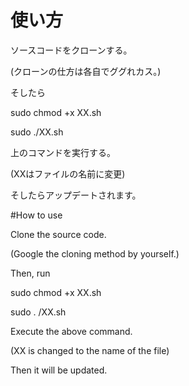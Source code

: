 # 使い方
ソースコードをクローンする。

(クローンの仕方は各自でググれカス。)

そしたら

sudo chmod +x XX.sh

sudo ./XX.sh

上のコマンドを実行する。

(XXはファイルの名前に変更)

そしたらアップデートされます。

#How to use

Clone the source code.

(Google the cloning method by yourself.)

Then, run

sudo chmod +x XX.sh

sudo . /XX.sh

Execute the above command.

(XX is changed to the name of the file)

Then it will be updated.
